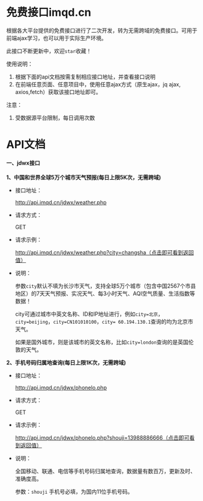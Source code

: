 # 免费接口imqd.cn

根据各大平台提供的免费接口进行了二次开发，转为无需跨域的免费接口。可用于前端ajax学习，也可以用于实际生产环境。

此接口不断更新中，欢迎`star`收藏！

使用说明：

1. 根据下面的api文档按需复制相应接口地址，并查看接口说明
2. 在前端任意页面、任意项目中，使用任意ajax方式（原生ajax，jq ajax, axios,fetch）获取该接口地址即可。

注意：

1. 受数据源平台限制，每日调用次数

# API文档

#### 一、jdwx接口

**1、中国和世界全球5万个城市天气预报(每日上限5K次，无需跨域)**

- 接口地址：

  http://api.imqd.cn/jdwx/weather.php

- 请求方式：

  GET

- 请求示例：

  http://api.imqd.cn/jdwx/weather.php?city=changsha（点击即可看到返回值）

- 说明：

  参数`city`默认不填为长沙市天气，支持全球5万个城市（包含中国2567个市县地区）的7天天气预报、实况天气、每3小时天气、AQI空气质量、生活指数等数据！

  city可通过城市中英文名称、ID和IP地址进行，例如`city=北京`，`city=beijing`，`city=CN101010100`，`city= 60.194.130.1`查询的均为北京市天气。

  如果是国外城市，则是该城市的英文名称，比如`city=london`查询的是英国伦敦的天气。

**2、手机号码归属地查询(每日上限1K次，无需跨域)**

- 接口地址：

  http://api.imqd.cn/jdwx/phonelo.php

- 请求方式：

  GET

- 请求示例：

  http://api.imqd.cn/jdwx/phonelo.php?shouji=13988886666（点击即可看到返回值）

- 说明：

  全国移动、联通、电信等手机号码归属地查询，数据量有数百万，更新及时、准确度高。
  
  参数：`shouji` 手机号必填，为国内11位手机号码。


